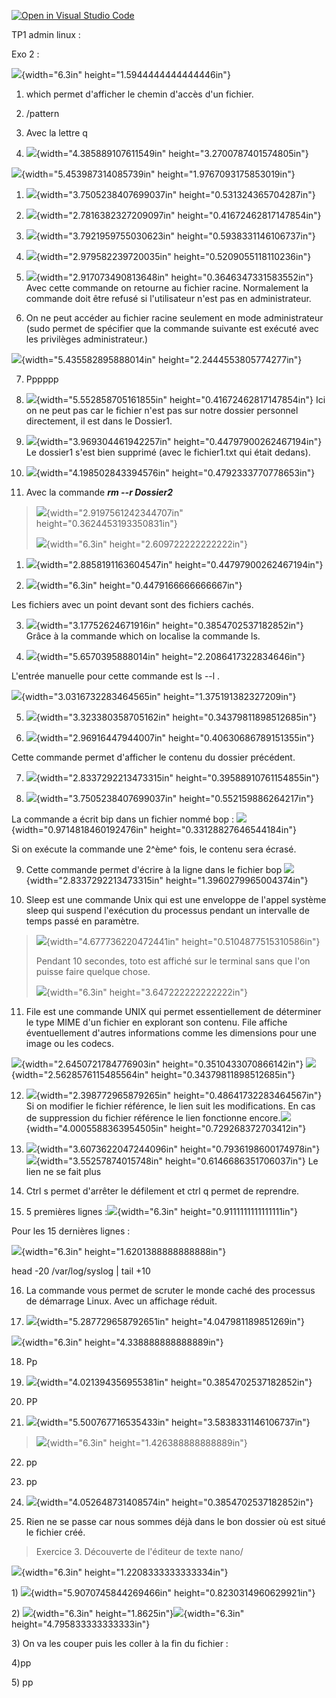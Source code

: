 [![Open in Visual Studio Code](https://classroom.github.com/assets/open-in-vscode-c66648af7eb3fe8bc4f294546bfd86ef473780cde1dea487d3c4ff354943c9ae.svg)](https://classroom.github.com/online_ide?assignment_repo_id=8409666&assignment_repo_type=AssignmentRepo)

TP1 admin linux :

Exo 2 :

![](vertopal_cddccd25b202457e806c5f553b8b6f8a/media/image1.png){width="6.3in"
height="1.5944444444444446in"}

1)  which permet d'afficher le chemin d'accès d'un fichier.

2)  /pattern

3)  Avec la lettre q

4)  ![](vertopal_cddccd25b202457e806c5f553b8b6f8a/media/image2.png){width="4.385889107611549in"
    height="3.2700787401574805in"}

![](vertopal_cddccd25b202457e806c5f553b8b6f8a/media/image3.png){width="5.453987314085739in"
height="1.9767093175853019in"}

1)  ![](vertopal_cddccd25b202457e806c5f553b8b6f8a/media/image4.png){width="3.7505238407699037in"
    height="0.531324365704287in"}

2)  ![](vertopal_cddccd25b202457e806c5f553b8b6f8a/media/image5.png){width="2.7816382327209097in"
    height="0.41672462817147854in"}

3)  ![](vertopal_cddccd25b202457e806c5f553b8b6f8a/media/image6.png){width="3.7921959755030623in"
    height="0.5938331146106737in"}

4)  ![](vertopal_cddccd25b202457e806c5f553b8b6f8a/media/image7.png){width="2.979582239720035in"
    height="0.5209055118110236in"}

5)  ![](vertopal_cddccd25b202457e806c5f553b8b6f8a/media/image8.png){width="2.917073490813648in"
    height="0.3646347331583552in"} Avec cette commande on retourne au
    fichier racine. Normalement la commande doit être refusé si
    l'utilisateur n'est pas en administrateur.

6)  On ne peut accéder au fichier racine seulement en mode
    administrateur (sudo permet de spécifier que la commande suivante
    est exécuté avec les privilèges administrateur.)

![](vertopal_cddccd25b202457e806c5f553b8b6f8a/media/image9.png){width="5.435582895888014in"
height="2.2444553805774277in"}

7)  Pppppp

8)  ![](vertopal_cddccd25b202457e806c5f553b8b6f8a/media/image10.png){width="5.552858705161855in"
    height="0.41672462817147854in"} Ici on ne peut pas car le fichier
    n'est pas sur notre dossier personnel directement, il est dans le
    Dossier1.

9)  ![](vertopal_cddccd25b202457e806c5f553b8b6f8a/media/image11.png){width="3.969304461942257in"
    height="0.44797900262467194in"} Le dossier1 s'est bien supprimé
    (avec le fichier1.txt qui était dedans).

10) ![](vertopal_cddccd25b202457e806c5f553b8b6f8a/media/image12.png){width="4.198502843394576in"
    height="0.4792333770778653in"}

11) Avec la commande ***rm --r Dossier2***

> ![](vertopal_cddccd25b202457e806c5f553b8b6f8a/media/image13.png){width="2.9197561242344707in"
> height="0.3624453193350831in"}
>
> ![](vertopal_cddccd25b202457e806c5f553b8b6f8a/media/image14.png){width="6.3in"
> height="2.609722222222222in"}

1)  ![](vertopal_cddccd25b202457e806c5f553b8b6f8a/media/image15.png){width="2.8858191163604547in"
    height="0.44797900262467194in"}

2)  ![](vertopal_cddccd25b202457e806c5f553b8b6f8a/media/image16.png){width="6.3in"
    height="0.4479166666666667in"}

Les fichiers avec un point devant sont des fichiers cachés.

3)  ![](vertopal_cddccd25b202457e806c5f553b8b6f8a/media/image17.png){width="3.17752624671916in"
    height="0.3854702537182852in"} Grâce à la commande which on localise
    la commande ls.

4)  ![](vertopal_cddccd25b202457e806c5f553b8b6f8a/media/image18.png){width="5.6570395888014in"
    height="2.2086417322834646in"}

L'entrée manuelle pour cette commande est ls --l .

![](vertopal_cddccd25b202457e806c5f553b8b6f8a/media/image19.png){width="3.0316732283464565in"
height="1.375191382327209in"}

5)  ![](vertopal_cddccd25b202457e806c5f553b8b6f8a/media/image20.png){width="3.323380358705162in"
    height="0.34379811898512685in"}

6)  ![](vertopal_cddccd25b202457e806c5f553b8b6f8a/media/image21.png){width="2.96916447944007in"
    height="0.40630686789151355in"}

Cette commande permet d'afficher le contenu du dossier précédent.

7)  ![](vertopal_cddccd25b202457e806c5f553b8b6f8a/media/image22.png){width="2.8337292213473315in"
    height="0.39588910761154855in"}

8)  ![](vertopal_cddccd25b202457e806c5f553b8b6f8a/media/image23.png){width="3.7505238407699037in"
    height="0.552159886264217in"}

La commande a écrit bip dans un fichier nommé bop :
![](vertopal_cddccd25b202457e806c5f553b8b6f8a/media/image24.png){width="0.9714818460192476in"
height="0.33128827646544184in"}

Si on exécute la commande une 2^ème^ fois, le contenu sera écrasé.

9)  Cette commande permet d'écrire à la ligne dans le fichier bop
    ![](vertopal_cddccd25b202457e806c5f553b8b6f8a/media/image25.png){width="2.8337292213473315in"
    height="1.3960279965004374in"}

10) Sleep est une commande Unix qui est une enveloppe de l\'appel
    système sleep qui suspend l\'exécution du processus pendant un
    intervalle de temps passé en paramètre.

> ![](vertopal_cddccd25b202457e806c5f553b8b6f8a/media/image26.png){width="4.677736220472441in"
> height="0.5104877515310586in"}
>
> Pendant 10 secondes, toto est affiché sur le terminal sans que l'on
> puisse faire quelque chose.
>
> ![](vertopal_cddccd25b202457e806c5f553b8b6f8a/media/image27.png){width="6.3in"
> height="3.647222222222222in"}

11) File est une commande UNIX qui permet essentiellement de déterminer
    le type MIME d\'un fichier en explorant son contenu. File affiche
    éventuellement d\'autres informations comme les dimensions pour une
    image ou les codecs.

![](vertopal_cddccd25b202457e806c5f553b8b6f8a/media/image28.png){width="2.6450721784776903in"
height="0.3510433070866142in"}
![](vertopal_cddccd25b202457e806c5f553b8b6f8a/media/image29.png){width="2.5628576115485564in"
height="0.34379811898512685in"}

12) ![](vertopal_cddccd25b202457e806c5f553b8b6f8a/media/image30.png){width="2.398772965879265in"
    height="0.48641732283464567in"} Si on modifier le fichier référence,
    le lien suit les modifications. En cas de suppression du fichier
    référence le lien fonctionne
    encore.![](vertopal_cddccd25b202457e806c5f553b8b6f8a/media/image31.png){width="4.0005588363954505in"
    height="0.729268372703412in"}

13) ![](vertopal_cddccd25b202457e806c5f553b8b6f8a/media/image32.png){width="3.6073622047244096in"
    height="0.7936198600174978in"}![](vertopal_cddccd25b202457e806c5f553b8b6f8a/media/image33.png){width="3.55257874015748in"
    height="0.6146686351706037in"} Le lien ne se fait plus

14) Ctrl s permet d'arrêter le défilement et ctrl q permet de reprendre.

15) 5 premières
    lignes :![](vertopal_cddccd25b202457e806c5f553b8b6f8a/media/image34.png){width="6.3in"
    height="0.9111111111111111in"}

Pour les 15 dernières lignes :

![](vertopal_cddccd25b202457e806c5f553b8b6f8a/media/image35.png){width="6.3in"
height="1.6201388888888888in"}

head -20 /var/log/syslog \| tail +10

16) La commande vous permet de scruter le monde caché des processus de
    démarrage Linux. Avec un affichage réduit.

17) ![](vertopal_cddccd25b202457e806c5f553b8b6f8a/media/image36.png){width="5.287729658792651in"
    height="4.047981189851269in"}

![](vertopal_cddccd25b202457e806c5f553b8b6f8a/media/image37.png){width="6.3in"
height="4.338888888888889in"}

18) Pp

19) ![](vertopal_cddccd25b202457e806c5f553b8b6f8a/media/image38.png){width="4.021394356955381in"
    height="0.3854702537182852in"}

20) PP

21) ![](vertopal_cddccd25b202457e806c5f553b8b6f8a/media/image39.png){width="5.500767716535433in"
    height="3.5838331146106737in"}

> ![](vertopal_cddccd25b202457e806c5f553b8b6f8a/media/image40.png){width="6.3in"
> height="1.426388888888889in"}

22) pp

23) pp

24) ![](vertopal_cddccd25b202457e806c5f553b8b6f8a/media/image41.png){width="4.052648731408574in"
    height="0.3854702537182852in"}

25) Rien ne se passe car nous sommes déjà dans le bon dossier où est
    situé le fichier créé.

> Exercice 3. Découverte de l'éditeur de texte nano/

![](vertopal_cddccd25b202457e806c5f553b8b6f8a/media/image42.png){width="6.3in"
height="1.2208333333333334in"}

1\)
![](vertopal_cddccd25b202457e806c5f553b8b6f8a/media/image43.png){width="5.9070745844269466in"
height="0.8230314960629921in"}

2\)
![](vertopal_cddccd25b202457e806c5f553b8b6f8a/media/image44.png){width="6.3in"
height="1.8625in"}![](vertopal_cddccd25b202457e806c5f553b8b6f8a/media/image45.png){width="6.3in"
height="4.795833333333333in"}

3\) On va les couper puis les coller à la fin du fichier :

4)pp

5\) pp


